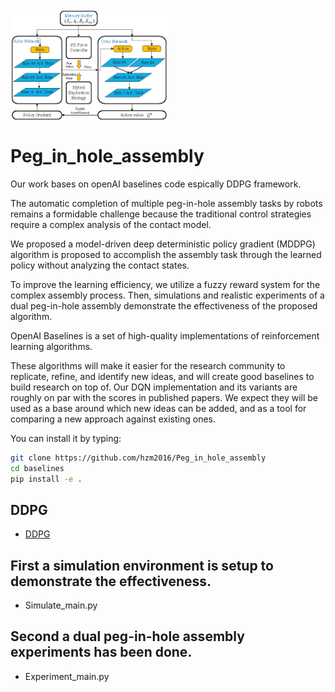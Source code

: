 <img src="data/logo.jpg" width=50% align="middle" />

# Peg_in_hole_assembly

Our work bases on openAI baselines code espically DDPG framework.

The automatic completion of multiple peg-in-hole assembly tasks by robots remains a formidable challenge because
the traditional control strategies require a complex analysis of the contact model. 

We proposed a model-driven deep deterministic policy gradient (MDDPG) algorithm is proposed to
accomplish the assembly task through the learned policy without analyzing the contact states. 

To improve the learning efficiency, we utilize a fuzzy reward system for the complex assembly process. Then, simulations and
realistic experiments of a dual peg-in-hole assembly demonstrate the effectiveness of the proposed algorithm.

OpenAI Baselines is a set of high-quality implementations of reinforcement learning algorithms.

These algorithms will make it easier for the research community to replicate, refine, and identify new ideas, and will create good baselines to build research on top of. Our DQN implementation and its variants are roughly on par with the scores in published papers. We expect they will be used as a base around which new ideas can be added, and as a tool for comparing a new approach against existing ones. 

You can install it by typing:

```bash
git clone https://github.com/hzm2016/Peg_in_hole_assembly
cd baselines
pip install -e .
```
## DDPG
- [DDPG](baselines/ddpg)
## First a simulation environment is setup to demonstrate the effectiveness. 
- Simulate_main.py
## Second a dual peg-in-hole assembly experiments has been done. 
- Experiment_main.py
